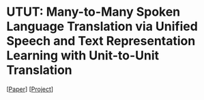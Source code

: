 # UTUT: Many-to-Many Spoken Language Translation via Unified Speech and Text Representation Learning with Unit-to-Unit Translation

\[[Paper](https://arxiv.org/abs/2308.01831)\] \[[Project](https://choijeongsoo.github.io/utut)\]
